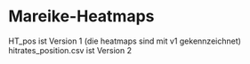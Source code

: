 # Mareike-Heatmaps

HT_pos ist Version 1 (die heatmaps sind mit v1 gekennzeichnet)
hitrates_position.csv ist Version 2
